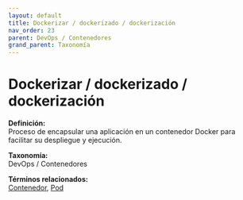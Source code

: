 ```yaml
---
layout: default
title: Dockerizar / dockerizado / dockerización
nav_order: 23
parent: DevOps / Contenedores
grand_parent: Taxonomía
---
```


# Dockerizar / dockerizado / dockerización

**Definición:**  
Proceso de encapsular una aplicación en un contenedor Docker para facilitar su despliegue y ejecución.

**Taxonomía:**  
DevOps / Contenedores

**Términos relacionados:**  
[Contenedor](https://maleniski.github.io/diccionario-angl-tec-mx/docs/taxonomia/contenedor/contenedor.html), [Pod](https://maleniski.github.io/diccionario-angl-tec-mx/docs/taxonomia/pod/pod.html)
